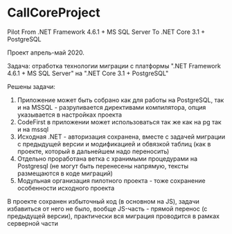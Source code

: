 # CallCoreProject
Pilot From .NET Framework 4.6.1 + MS SQL Server To .NET Core 3.1 + PostgreSQL

Проект апрель-май 2020.

Задача: отработка технологии миграции с платформы ".NET Framework 4.6.1 + MS SQL Server" на ".NET Core 3.1 + PostgreSQL"

Решены задачи:

1) Приложение может быть собрано как для работы на PostgreSQL, так и на MSSQL - разруливается директивами компилятора, опция указывается в настройках проекта
2) CodeFirst в приложении может использоваться так же как на pg так и на mssql
3) Исходная .NET - авторизация сохранена, вместе с задачей миграции с предыдущей версии и модификацией и обвязкой таблиц (как в проекте, который в дальнейшем надо переносить)
4) Отдельно проработана ветка с хранимыми процедурами на Postgresql (не могут быть перенесены напрямую, тексты размещаются в коде миграций)
5) Модульная организация пилотного проекта - тоже сохранение особенности исходного проекта

В проекте сохранен избыточный код (в основном на JS), задачи избавиться от него не было, вообще JS-часть - прямой перенос (с предыдущей версии), практически вся миграция проводится в рамках серверной части
